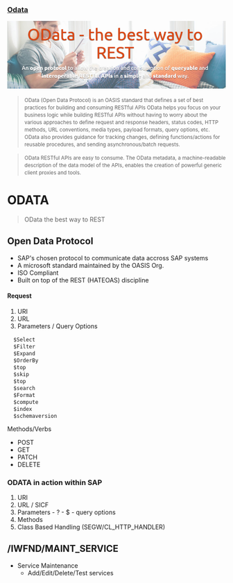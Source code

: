### [Odata](http://www.odata.org)

![](cons/img/odata.png)


> <small>OData (Open Data Protocol) is an OASIS standard that defines a set of best practices for building and consuming RESTful APIs OData helps you focus on your business logic while building RESTful APIs without having to worry about the various approaches to define request and response headers, status codes, HTTP methods, URL conventions, media types, payload formats, query options, etc. OData also provides guidance for tracking changes, defining functions/actions for reusable procedures, and sending asynchronous/batch requests.</small>

> <small>OData RESTful APIs are easy to consume. The OData metadata, a machine-readable description of the data model of the APIs, enables the creation of powerful generic client proxies and tools.</small>




# ODATA
> OData the best way to REST


## Open Data Protocol
- SAP's chosen protocol to communicate data accross SAP systems
- A microsoft standard maintained by the OASIS Org.
- ISO Compliant
- Built on top of the REST (HATEOAS) discipline


#### Request
1. URI
  1. URL
  1. Parameters / Query Options
  ```
    $Select
    $Filter
    $Expand
    $OrderBy
    $top
    $skip
    $top
    $search
    $Format
    $compute
    $index
    $schemaversion
  ```


 Methods/Verbs
  - POST
  - GET
  - PATCH
  - DELETE


### ODATA in action within SAP
1. URI
  1. URL / SICF
  1. Parameters
    - ?
    - $ - query options
1. Methods
  1. Class Based Handling (SEGW/CL_HTTP_HANDLER)



## /IWFND/MAINT_SERVICE
- Service Maintenance
  - Add/Edit/Delete/Test services